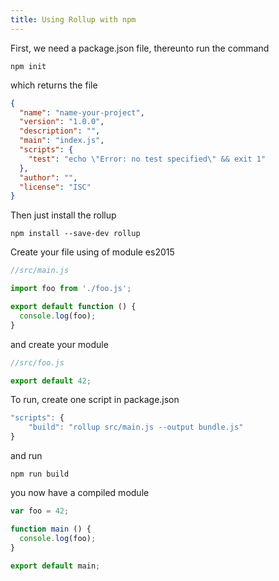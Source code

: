 ```yaml
---
title: Using Rollup with npm
---
```


First, we need a package.json file, thereunto run the command

  ``npm init``
  
 which returns the file
  
  ```json
  {
    "name": "name-your-project",
    "version": "1.0.0",
    "description": "",
    "main": "index.js",
    "scripts": {
      "test": "echo \"Error: no test specified\" && exit 1"
    },
    "author": "",
    "license": "ISC"
  }
  ```

Then just install the rollup

  ``npm install --save-dev rollup``

Create your file using of module es2015

  ```js
  //src/main.js
  
  import foo from './foo.js';
  
  export default function () {
    console.log(foo);
  }
  
  ```

and create your module
 
 ```js
 //src/foo.js
 
 export default 42;
 ```

To run, create one script in package.json

```js
"scripts": {
    "build": "rollup src/main.js --output bundle.js"
}
```

and run

  ``npm run build``
  

you now have a compiled module
  
  ```js
  var foo = 42;
  
  function main () {
    console.log(foo);
  }
  
  export default main;
  ```
 
 
 

